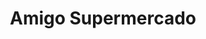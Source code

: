 ---
title: "Amigo Supermercado"
url: /ciudad-autonoma-de-buenos-aires/amigo-supermercado/
shop: Supermarkt
---
